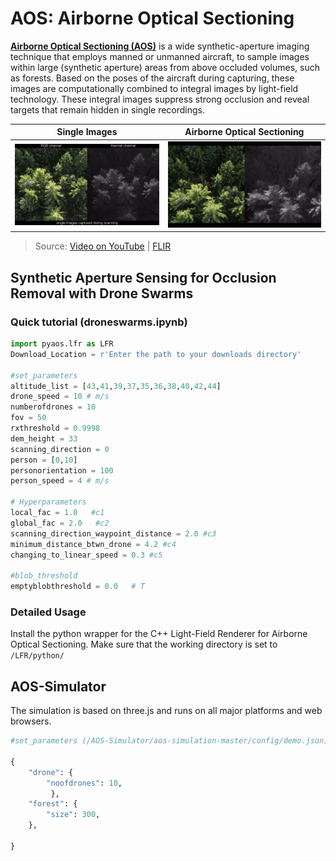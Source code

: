 # AOS: Airborne Optical Sectioning

**[Airborne Optical Sectioning (AOS)](https://github.com/JKU-ICG/AOS/)** is a wide synthetic-aperture imaging technique that employs manned or unmanned aircraft, to sample images within large (synthetic aperture) areas from above occluded volumes, such as forests. Based on the poses of the aircraft during capturing, these images are computationally combined to integral images by light-field technology. These integral images suppress strong occlusion and reveal targets that remain hidden in single recordings.

Single Images         |  Airborne Optical Sectioning
:-------------------------:|:-------------------------:
![single-images](../img/Nature_single-images.gif) | ![AOS](../img/Nature_aos.gif)

> Source: [Video on YouTube](https://www.youtube.com/watch?v=kyKVQYG-j7U) | [FLIR](https://www.flir.com/discover/cores-components/researchers-develop-search-and-rescue-technology-that-sees-through-forest-with-thermal-imaging/)
 

## Synthetic Aperture Sensing for Occlusion Removal with Drone Swarms

### Quick tutorial (droneswarms.ipynb)
```py
import pyaos.lfr as LFR
Download_Location = r'Enter the path to your downloads directory' 

#set_parameters
altitude_list = [43,41,39,37,35,36,38,40,42,44]
drone_speed = 10 # m/s
numberofdrones = 10
fov = 50
rxthreshold = 0.9998
dem_height = 33 
scanning_direction = 0
person = [0,10]  
personorientation = 100
person_speed = 4 # m/s

# Hyperparameters
local_fac = 1.0   #c1
global_fac = 2.0   #c2 
scanning_direction_waypoint_distance = 2.0 #c3
minimum_distance_btwn_drone = 4.2 #c4 
changing_to_linear_speed = 0.3 #c5
 
#blob_threshold
emptyblobthreshold = 0.0   # T
```

### Detailed Usage

Install the python wrapper for the C++ Light-Field Renderer for Airborne Optical Sectioning. Make sure that the working directory is set to `/LFR/python/`

## AOS-Simulator

The simulation is based on three.js and runs on all major platforms and web browsers.

```py
#set_parameters (/AOS-Simulator/aos-simulation-master/config/demo.json)

{
    "drone": {
        "noofdrones": 10,
         },
    "forest": {
        "size": 300,
	},

}
```






